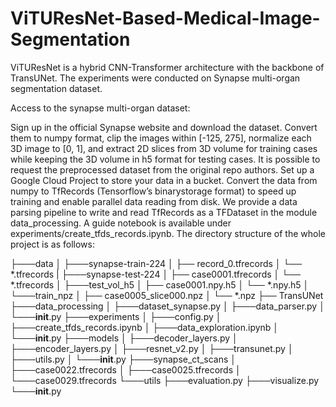 # ViTUResNet-Based-Medical-Image-Segmentation
ViTUResNet is a hybrid CNN-Transformer architecture with the backbone of TransUNet.
The experiments were conducted on Synapse multi-organ segmentation dataset.

Access to the synapse multi-organ dataset:

Sign up in the official Synapse website and download the dataset. Convert them to numpy format, clip the images within [-125, 275], normalize each 3D image to [0, 1], and extract 2D slices from 3D volume for training cases while keeping the 3D volume in h5 format for testing cases.
It is possible to request the preprocessed dataset from the original repo authors.
Set up a Google Cloud Project to store your data in a bucket.
Convert the data from numpy to TfRecords (Tensorflow’s binarystorage format) to speed up training and enable parallel data reading from disk. We provide a data parsing pipeline to write and read TfRecords as a TFDataset in the module data_processing. A guide notebook is available under experiments/create_tfds_records.ipynb.
The directory structure of the whole project is as follows:

├───data
│   ├───synapse-train-224
│   		├── record_0.tfrecords
│   		└── *.tfrecords
|   ├───synapse-test-224
│   		├── case0001.tfrecords
│   		└── *.tfrecords
│   ├───test_vol_h5
│   		├── case0001.npy.h5
│   		└── *.npy.h5
│   └───train_npz
│   		├── case0005_slice000.npz
│   		└── *.npz
├── TransUNet
    ├───data_processing
    │   ├───dataset_synapse.py
    │   ├───data_parser.py
    │   └───__init__.py
    ├───experiments
    │	├───config.py
    │   ├───create_tfds_records.ipynb
    │   ├───data_exploration.ipynb
    │   └───__init__.py
    ├───models
    │   ├───decoder_layers.py
    │   ├───encoder_layers.py
    │   ├───resnet_v2.py
    │   ├───transunet.py
    │   ├───utils.py
    │   └───__init__.py
    ├───synapse_ct_scans
    │   ├───case0022.tfrecords
    │   ├───case0025.tfrecords
    │   └───case0029.tfrecords
    └───utils
        ├───evaluation.py
        ├───visualize.py
        └───__init__.py
